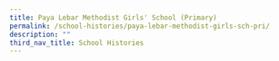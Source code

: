 ```yaml
---
title: Paya Lebar Methodist Girls' School (Primary)
permalink: /school-histories/paya-lebar-methodist-girls-sch-pri/
description: ""
third_nav_title: School Histories
---
```

